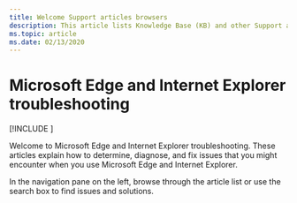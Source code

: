 ```yaml
---
title: Welcome Support articles browsers
description: This article lists Knowledge Base (KB) and other Support articles for Microsoft Edge and Internet Explorer.
ms.topic: article
ms.date: 02/13/2020
---
```

# Microsoft Edge and Internet Explorer troubleshooting

[!INCLUDE [](../../includes/browsers-important.md)]

Welcome to Microsoft Edge and Internet Explorer troubleshooting. These articles explain how to determine, diagnose, and fix issues that you might encounter when you use Microsoft Edge and Internet Explorer.

In the navigation pane on the left, browse through the article list or use the search box to find issues and solutions.